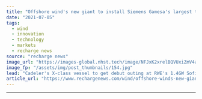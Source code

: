 ```yaml
---
title: "Offshore wind's new giant to install Siemens Gamesa's largest turbines off UK"
date: "2021-07-05"
tags: 
  - wind
  - innovation
  - technology
  - markets
  - recharge news
source: "recharge news"
image_url: "https://images-global.nhst.tech/image/NFJxK2xrelBQVUxiZmV4aFk3bktnMjhBSElRMVhBUDd5Vy9QeGRzNjM0QT0=/nhst/binary/4b1b3a04ade205bb604ae59e63dd9ad5"
image_fp: "/assets/img/post_thumbnails/154.jpg"
lead: "Cadeler's X-class vessel to get debut outing at RWE's 1.4GW Sofia project in North Sea from 2024"
article_url: "https://www.rechargenews.com/wind/offshore-winds-new-giant-to-install-siemens-gamesas-largest-turbines-off-uk/2-1-1035291"
---
```


---
